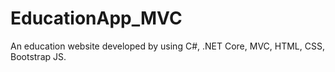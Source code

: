 # EducationApp_MVC
An education website developed by using C#, .NET Core, MVC, HTML, CSS, Bootstrap JS.
